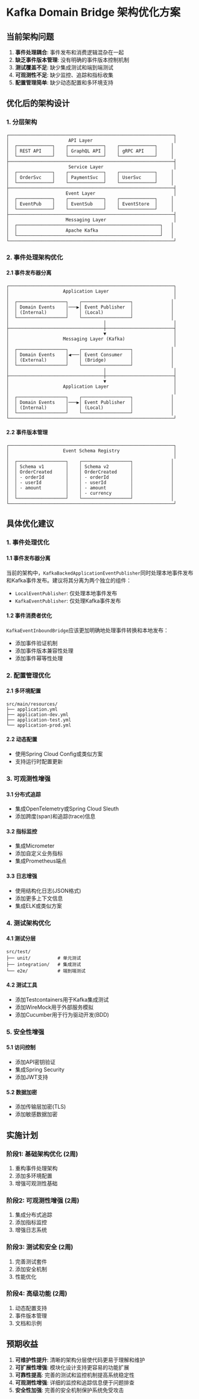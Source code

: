 # Kafka Domain Bridge 架构优化方案

## 当前架构问题

1. **事件处理耦合**: 事件发布和消费逻辑混杂在一起
2. **缺乏事件版本管理**: 没有明确的事件版本控制机制
3. **测试覆盖不足**: 缺少集成测试和端到端测试
4. **可观测性不足**: 缺少监控、追踪和指标收集
5. **配置管理简单**: 缺少动态配置和多环境支持

## 优化后的架构设计

### 1. 分层架构

```
┌─────────────────────────────────────────────────────────────┐
│                      API Layer                              │
│  ┌─────────────┐    ┌─────────────┐    ┌─────────────┐     │
│  │ REST API    │    │ GraphQL API │    │ gRPC API    │     │
│  └─────────────┘    └─────────────┘    └─────────────┘     │
├─────────────────────────────────────────────────────────────┤
│                      Service Layer                          │
│  ┌─────────────┐    ┌─────────────┐    ┌─────────────┐     │
│  │ OrderSvc    │    │ PaymentSvc  │    │ UserSvc     │     │
│  └─────────────┘    └─────────────┘    └─────────────┘     │
├─────────────────────────────────────────────────────────────┤
│                     Event Layer                             │
│  ┌─────────────┐    ┌─────────────┐    ┌─────────────┐     │
│  │ EventPub    │    │ EventSub    │    │ EventStore  │     │
│  └─────────────┘    └─────────────┘    └─────────────┘     │
├─────────────────────────────────────────────────────────────┤
│                     Messaging Layer                         │
│  ┌─────────────────────────────────────────────────────┐   │
│  │                  Apache Kafka                       │   │
│  └─────────────────────────────────────────────────────┘   │
└─────────────────────────────────────────────────────────────┘
```

### 2. 事件处理架构优化

#### 2.1 事件发布器分离
```
┌─────────────────────────────────────────────────────────────┐
│                    Application Layer                        │
│                                                             │
│  ┌──────────────────┐    ┌──────────────────┐              │
│  │ Domain Events    │───▶│ Event Publisher  │              │
│  │ (Internal)       │    │ (Local)          │              │
│  └──────────────────┘    └──────────────────┘              │
│                                   │                         │
├───────────────────────────────────┼─────────────────────────┤
│                                   ▼                         │
│                    Messaging Layer (Kafka)                  │
│                                                             │
│  ┌──────────────────┐    ┌──────────────────┐              │
│  │ Domain Events    │◀───│ Event Consumer   │              │
│  │ (External)       │    │ (Bridge)         │              │
│  └──────────────────┘    └──────────────────┘              │
│                                   │                         │
├───────────────────────────────────┼─────────────────────────┤
│                                   ▼                         │
│                    Application Layer                        │
│                                                             │
│  ┌──────────────────┐    ┌──────────────────┐              │
│  │ Domain Events    │───▶│ Event Publisher  │              │
│  │ (Internal)       │    │ (Local)          │              │
│  └──────────────────┘    └──────────────────┘              │
└─────────────────────────────────────────────────────────────┘
```

#### 2.2 事件版本管理
```
┌─────────────────────────────────────────────────────────────┐
│                    Event Schema Registry                    │
│                                                             │
│  ┌──────────────────┐    ┌──────────────────┐              │
│  │ Schema v1        │    │ Schema v2        │              │
│  │ OrderCreated     │    │ OrderCreated     │              │
│  │ - orderId        │    │ - orderId        │              │
│  │ - userId         │    │ - userId         │              │
│  │ - amount         │    │ - amount         │              │
│  │                  │    │ - currency       │              │
│  └──────────────────┘    └──────────────────┘              │
└─────────────────────────────────────────────────────────────┘
```

## 具体优化建议

### 1. 事件处理优化

#### 1.1 事件发布器分离
当前的架构中，`KafkaBackedApplicationEventPublisher`同时处理本地事件发布和Kafka事件发布。建议将其分离为两个独立的组件：

- `LocalEventPublisher`: 仅处理本地事件发布
- `KafkaEventPublisher`: 仅处理Kafka事件发布

#### 1.2 事件消费者优化
`KafkaEventInboundBridge`应该更加明确地处理事件转换和本地发布：

- 添加事件验证机制
- 添加事件版本兼容性处理
- 添加事件幂等性处理

### 2. 配置管理优化

#### 2.1 多环境配置
```
src/main/resources/
├── application.yml
├── application-dev.yml
├── application-test.yml
└── application-prod.yml
```

#### 2.2 动态配置
- 使用Spring Cloud Config或类似方案
- 支持运行时配置更新

### 3. 可观测性增强

#### 3.1 分布式追踪
- 集成OpenTelemetry或Spring Cloud Sleuth
- 添加跨度(span)和追踪(trace)信息

#### 3.2 指标监控
- 集成Micrometer
- 添加自定义业务指标
- 集成Prometheus端点

#### 3.3 日志增强
- 使用结构化日志(JSON格式)
- 添加更多上下文信息
- 集成ELK或类似方案

### 4. 测试架构优化

#### 4.1 测试分层
```
src/test/
├── unit/          # 单元测试
├── integration/   # 集成测试
└── e2e/           # 端到端测试
```

#### 4.2 测试工具
- 添加Testcontainers用于Kafka集成测试
- 添加WireMock用于外部服务模拟
- 添加Cucumber用于行为驱动开发(BDD)

### 5. 安全性增强

#### 5.1 访问控制
- 添加API密钥验证
- 集成Spring Security
- 添加JWT支持

#### 5.2 数据加密
- 添加传输层加密(TLS)
- 添加敏感数据加密

## 实施计划

### 阶段1: 基础架构优化 (2周)
1. 重构事件处理架构
2. 添加多环境配置
3. 增强可观测性基础

### 阶段2: 可观测性增强 (2周)
1. 集成分布式追踪
2. 添加指标监控
3. 增强日志系统

### 阶段3: 测试和安全 (2周)
1. 完善测试套件
2. 添加安全机制
3. 性能优化

### 阶段4: 高级功能 (2周)
1. 动态配置支持
2. 事件版本管理
3. 文档和示例

## 预期收益

1. **可维护性提升**: 清晰的架构分层使代码更易于理解和维护
2. **可扩展性增强**: 模块化设计支持更容易的功能扩展
3. **可靠性提高**: 完善的测试和监控机制提高系统稳定性
4. **可观测性增强**: 详细的监控和追踪信息便于问题排查
5. **安全性加强**: 完善的安全机制保护系统免受攻击